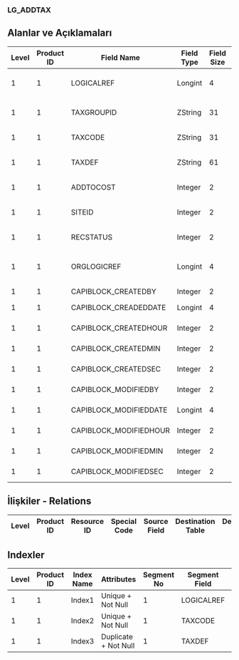 ### LG_ADDTAX

## Alanlar ve Açıklamaları

**Level**|**Product ID**|**Field Name**|**Field Type**|**Field Size**|**Field Offset**|**Türkçe Açıklama**|**Expression**
-----|-----|-----|-----|-----|-----|-----|-----
1|1|LOGICALREF|Longint|4|0|Ek Vergi Logical Ref.|Additional Tax Logical Reference
1|1|TAXGROUPID|ZString|31|4|Ek Vergi Grubu ID|Additional Tax Group ID
1|1|TAXCODE|ZString|31|35|Ek Vergi Kodu|Additional Tax Code
1|1|TAXDEF|ZString|61|66|Ek Vergi Açıklaması|Additional Tax Description
1|1|ADDTOCOST|Integer|2|127|Ek Vergi Maliyeti|Additional Tax Cost
1|1|SITEID|Integer|2|129|Veri Merkezi|Data Processing Site
1|1|RECSTATUS|Integer|2|131|Kayıt Durumu|Record Status
1|1|ORGLOGICREF|Longint|4|133|Orijinal Kayıt Log. Ref.|Original Record Logical Reference
1|1|CAPIBLOCK_CREATEDBY|Integer|2|137|Oluşturan|Created By
1|1|CAPIBLOCK_CREADEDDATE|Longint|4|139|Oluşturulma Tarihi|Created Date
1|1|CAPIBLOCK_CREATEDHOUR|Integer|2|143|Oluşturulma Saati|Created Hour
1|1|CAPIBLOCK_CREATEDMIN|Integer|2|145|Oluşturulma Dakikası|Created Minute
1|1|CAPIBLOCK_CREATEDSEC|Integer|2|147|Oluşturulma Saniyesi|Created Second
1|1|CAPIBLOCK_MODIFIEDBY|Integer|2|149|Değiştiren|Modified By
1|1|CAPIBLOCK_MODIFIEDDATE|Longint|4|151|Değiştirilme Tarihi|Modified Date
1|1|CAPIBLOCK_MODIFIEDHOUR|Integer|2|155|Değiştirilme Saati|Modified Hour
1|1|CAPIBLOCK_MODIFIEDMIN|Integer|2|157|Değiştirilme Dakikası|Modified Minute
1|1|CAPIBLOCK_MODIFIEDSEC|Integer|2|159|Değiştirilme Saniyesi|Modified Second

## İlişkiler - Relations

**Level**|**Product ID**|**Resource ID**|**Special Code**|**Source Field**|**Destination Table**|**Destination Field**|**Relation Type**|**Extra Condition**
-----|-----|-----|-----|-----|-----|-----|-----|-----

## Indexler

**Level**|**Product ID**|**Index Name**|**Attributes**|**Segment No**|**Segment Field**|**Sense**
-----|-----|-----|-----|-----|-----|-----
1|1|Index1|Unique + Not Null|1|LOGICALREF|Ascending
1|1|Index2|Unique + Not Null|1|TAXCODE|Ascending
1|1|Index3|Duplicate + Not Null|1|TAXDEF|Ascending
